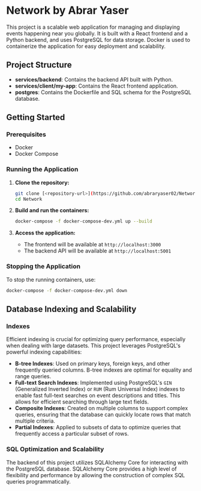 
# Network by Abrar Yaser

This project is a scalable web application for managing and displaying events happening near you globally. It is built with a React frontend and a Python backend, and uses PostgreSQL for data storage. Docker is used to containerize the application for easy deployment and scalability.

## Project Structure

- **services/backend**: Contains the backend API built with Python.
- **services/client/my-app**: Contains the React frontend application.
- **postgres**: Contains the Dockerfile and SQL schema for the PostgreSQL database.

## Getting Started

### Prerequisites

- Docker
- Docker Compose

### Running the Application

1. **Clone the repository:**
    ```sh
    git clone [<repository-url>](https://github.com/abraryaser02/Network.git)
    cd Network
    ```

2. **Build and run the containers:**
    ```sh
    docker-compose -f docker-compose-dev.yml up --build
    ```

3. **Access the application:**
    - The frontend will be available at `http://localhost:3000`
    - The backend API will be available at `http://localhost:5001`

### Stopping the Application

To stop the running containers, use:

```sh
docker-compose -f docker-compose-dev.yml down
```

## Database Indexing and Scalability

### Indexes

Efficient indexing is crucial for optimizing query performance, especially when dealing with large datasets. This project leverages PostgreSQL's powerful indexing capabilities:

- **B-tree Indexes**: Used on primary keys, foreign keys, and other frequently queried columns. B-tree indexes are optimal for equality and range queries.
- **Full-text Search Indexes**: Implemented using PostgreSQL's `GIN` (Generalized Inverted Index) or `RUM` (Rum Universal Index) indexes to enable fast full-text searches on event descriptions and titles. This allows for efficient searching through large text fields.
- **Composite Indexes**: Created on multiple columns to support complex queries, ensuring that the database can quickly locate rows that match multiple criteria.
- **Partial Indexes**: Applied to subsets of data to optimize queries that frequently access a particular subset of rows.

### SQL Optimization and Scalability

The backend of this project utilizes SQLAlchemy Core for interacting with the PostgreSQL database. SQLAlchemy Core provides a high level of flexibility and performance by allowing the construction of complex SQL queries programmatically.
